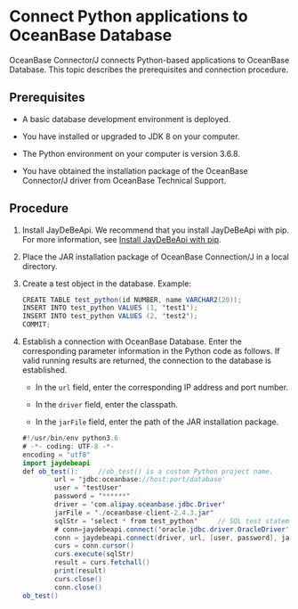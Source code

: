 # Connect Python applications to OceanBase Database

OceanBase Connector/J connects Python-based applications to OceanBase Database. This topic describes the prerequisites and connection procedure.

## Prerequisites

* A basic database development environment is deployed.

* You have installed or upgraded to JDK 8 on your computer.

* The Python environment on your computer is version 3.6.8.

* You have obtained the installation package of the OceanBase Connector/J driver from OceanBase Technical Support.




## Procedure

1. Install JayDeBeApi. We recommend that you install JayDeBeApi with pip. For more information, see [Install JayDeBeApi with pip](https://pypi.org/project/JayDeBeApi/).

2. Place the JAR installation package of OceanBase Connection/J in a local directory.

3. Create a test object in the database. Example:

   ```java
   CREATE TABLE test_python(id NUMBER, name VARCHAR2(20));
   INSERT INTO test_python VALUES (1, 'test1');
   INSERT INTO test_python VALUES (2, 'test2');
   COMMIT;
   ```


4. Establish a connection with OceanBase Database. Enter the corresponding parameter information in the Python code as follows. If valid running results are returned, the connection to the database is established.

   * In the `url` field, enter the corresponding IP address and port number.

   * In the `driver` field, enter the classpath.

   * In the `jarFile` field, enter the path of the JAR installation package.




   ```java
   #!/usr/bin/env python3.6
   # -*- coding: UTF-8 -*-
   encoding = "utf8"
   import jaydebeapi
   def ob_test():     //ob_test() is a custom Python project name.
           url = 'jdbc:oceanbase://host:port/database'
           user = 'testUser'
           password = '******'
           driver = 'com.alipay.oceanbase.jdbc.Driver'
           jarFile = './oceanbase-client-2.4.3.jar'
           sqlStr = 'select * from test_python'     // SQL test statement
           # conn=jaydebeapi.connect('oracle.jdbc.driver.OracleDriver','jdbc:oracle:thin:@127.XXX.XXX.XXX:1521/orcl',['hwf_model','hwf_model'],'E:/pycharm/lib/ojdbc14.jar')
           conn = jaydebeapi.connect(driver, url, [user, password], jarFile)
           curs = conn.cursor()
           curs.execute(sqlStr)
           result = curs.fetchall()
           print(result)
           curs.close()
           conn.close()
   ob_test()
   ```






